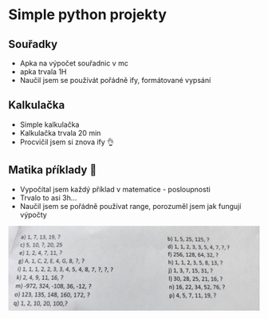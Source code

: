 # Simple python projekty

## Souřadky
- Apka na výpočet souřadnic v mc
- apka trvala 1H 
- Naučil jsem se používát pořádně ify, formátované vypsání

## Kalkulačka
- Simple kalkulačka 
- Kalkulačka trvala 20 min
- Procvičil jsem si znova ify 👌

## Matika pŕíklady 🫠
- Vypočítal jsem každý příklad v matematice - posloupnosti
- Trvalo to asi 3h...
- Naučil jsem se pořádně používat range, porozuměl jsem jak fungují výpočty

![Matika Preview](Img/Matika.jpg)
